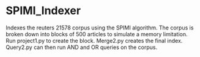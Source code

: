 # SPIMI_Indexer

Indexes the reuters 21578 corpus using the SPIMI algorithm. 
The corpus is broken down into blocks of 500 articles to simulate a memory limitation.
Run project1.py to create the block.
Merge2.py creates the final index.
Query2.py can then run AND and OR queries on the corpus.

